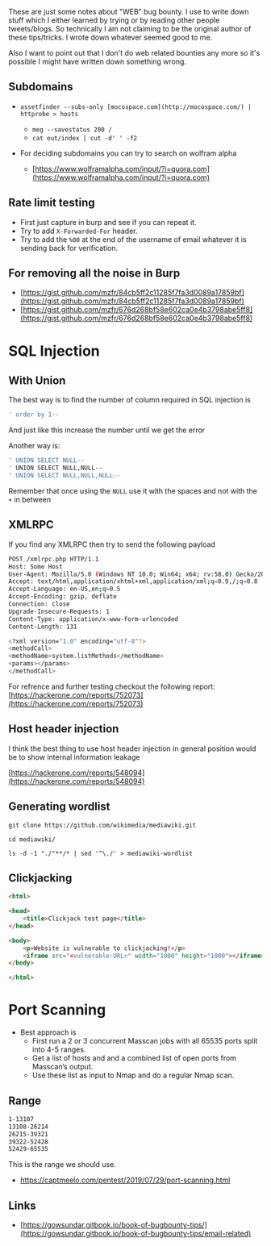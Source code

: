 These are just some notes about "WEB" bug bounty. I use to write down stuff which I either learned by trying or by reading other people tweets/blogs. So technically I am not claiming to be the original author of these tips/tricks. I wrote down whatever seemed good to me.

Also I want to point out that I don't do web related bounties any more so it's possible I might have written down something wrong.

## Subdomains

- `assetfinder --subs-only [mocospace.com](http://mocospace.com/) | httprobe > hosts`
    - `meg --savestatus 200 /`
    - `cat out/index | cut -d' ' -f2`

- For deciding subdomains you can try to search on wolfram alpha
    - [https://www.wolframalpha.com/input/?i=quora.com](https://www.wolframalpha.com/input/?i=quora.com)

## Rate limit testing

- First just capture in burp and see if you can repeat it.
- Try to add `X-Forwarded-For` header.
- Try to add the `%00` at the end of the username of email whatever it is sending back for verification.

## For removing all the noise in Burp

- [https://gist.github.com/mzfr/84cb5ff2c11285f7fa3d0089a17859bf](https://gist.github.com/mzfr/84cb5ff2c11285f7fa3d0089a17859bf)
- [https://gist.github.com/mzfr/676d268bf58e602ca0e4b3798abe5ff8](https://gist.github.com/mzfr/676d268bf58e602ca0e4b3798abe5ff8)

# SQL Injection

## With Union

The best way is to find the number of column required in SQL injection is 

```bash
' order by 1--
```

And just like this increase the number until we get the error

Another way is:

```bash
' UNION SELECT NULL--
' UNION SELECT NULL,NULL--
' UNION SELECT NULL,NULL,NULL--
```

Remember that once using the `NULL` use it with the spaces and not with the `+` in between

## XMLRPC

If you find any XMLRPC then try to send the following payload

```bash
POST /xmlrpc.php HTTP/1.1
Host: Some Host
User-Agent: Mozilla/5.0 (Windows NT 10.0; Win64; x64; rv:58.0) Gecko/20100101 Firefox/58.0
Accept: text/html,application/xhtml+xml,application/xml;q=0.9,/;q=0.8
Accept-Language: en-US,en;q=0.5
Accept-Encoding: gzip, deflate
Connection: close
Upgrade-Insecure-Requests: 1
Content-Type: application/x-www-form-urlencoded
Content-Length: 131

<?xml version="1.0" encoding="utf-8"?>
<methodCall>
<methodName>system.listMethods</methodName>
<params></params>
</methodCall>
```

For refrence and further testing checkout the following report: [https://hackerone.com/reports/752073](https://hackerone.com/reports/752073)

## Host header injection

I think the best thing to use host header injection in general position would be to show internal information leakage

[https://hackerone.com/reports/548094](https://hackerone.com/reports/548094)

## Generating wordlist

```
git clone https://github.com/wikimedia/mediawiki.git

cd mediawiki/

ls -d -1 "./"**/* | sed '^\./' > mediawiki-wordlist
```

## Clickjacking

```html
<html>

<head>
    <title>Clickjack test page</title>
</head>

<body>
    <p>Website is vulnerable to clickjacking!</p>
    <iframe src="<vulnerable-URL>" width="1000" height="1000"></iframe>
</body>

</html>
```
# Port Scanning

- Best approach is
    - First run a 2 or 3 concurrent Masscan jobs with all 65535 ports split into 4-5 ranges.
    - Get a list of hosts and and a combined list of open ports from Masscan’s output.
    - Use these list as input to Nmap and do a regular Nmap scan.

## Range

```bash
1-13107
13108-26214
26215-39321
39322-52428
52429-65535
```

This is the range we should use.

* https://captmeelo.com/pentest/2019/07/29/port-scanning.html

## Links

- [https://gowsundar.gitbook.io/book-of-bugbounty-tips/](https://gowsundar.gitbook.io/book-of-bugbounty-tips/email-related)
